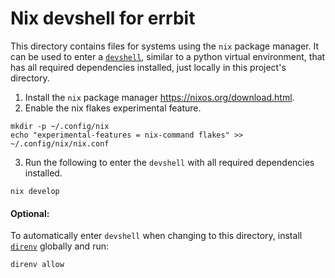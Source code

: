 # Nix devshell for errbit

This directory contains files for systems using the `nix` package manager. It
can be used to enter a [`devshell`](https://github.com/numtide/devshell/),
similar to a python virtual environment, that has all required dependencies
installed, just locally in this project's directory.

1. Install the `nix` package manager https://nixos.org/download.html.
2. Enable the nix flakes experimental feature.
```
mkdir -p ~/.config/nix
echo "experimental-features = nix-command flakes" >> ~/.config/nix/nix.conf
```
3. Run the following to enter the `devshell` with all required dependencies
installed.
```
nix develop
```

#### Optional:
To automatically enter `devshell` when changing to this directory, install
[`direnv`](https://direnv.net/) globally and run:
```
direnv allow
```
